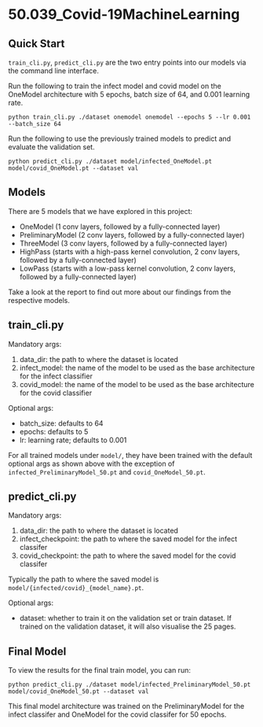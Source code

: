 # 50.039_Covid-19MachineLearning

## Quick Start

`train_cli.py`, `predict_cli.py` are the two entry points into our models via the command line interface. 

Run the following to train the infect model and covid model on the OneModel architecture with 5 epochs, batch size of 64, and 0.001 learning rate. 
```
python train_cli.py ./dataset onemodel onemodel --epochs 5 --lr 0.001 --batch_size 64
```

Run the following to use the previously trained models to predict and evaluate the validation set. 
```
python predict_cli.py ./dataset model/infected_OneModel.pt model/covid_OneModel.pt --dataset val
```

## Models

There are 5 models that we have explored in this project:
- OneModel (1 conv layers, followed by a fully-connected layer)
- PreliminaryModel (2 conv layers, followed by a fully-connected layer)
- ThreeModel (3 conv layers, followed by a fully-connected layer)
- HighPass (starts with a high-pass kernel convolution, 2 conv layers, followed by a fully-connected layer)
- LowPass (starts with a low-pass kernel convolution, 2 conv layers, followed by a fully-connected layer)

Take a look at the report to find out more about our findings from the respective models. 

## train_cli.py
Mandatory args:
1. data_dir: the path to where the dataset is located
2. infect_model: the name of the model to be used as the base architecture for the infect classifier
3. covid_model: the name of the model to be used as the base architecture for the covid classifier

Optional args:
- batch_size: defaults to 64
- epochs: defaults to 5
- lr: learning rate; defaults to 0.001

For all trained models under `model/`, they have been trained with the default optional args as shown above with the exception of `infected_PreliminaryModel_50.pt` and `covid_OneModel_50.pt`. 

## predict_cli.py
Mandatory args:
1. data_dir: the path to where the dataset is located
2. infect_checkpoint: the path to where the saved model for the infect classifer
3. covid_checkpoint: the path to where the saved model for the covid classifer

Typically the path to where the saved model is `model/{infected/covid}_{model_name}.pt`.

Optional args:
- dataset: whether to train it on the validation set or train dataset. If trained on the validation dataset, it will also visualise the 25 pages. 

## Final Model
To view the results for the final train model, you can run:

```
python predict_cli.py ./dataset model/infected_PreliminaryModel_50.pt model/covid_OneModel_50.pt --dataset val
```

This final model architecture was trained on the PreliminaryModel for the infect classifer and OneModel for the covid classifer for 50 epochs. 
